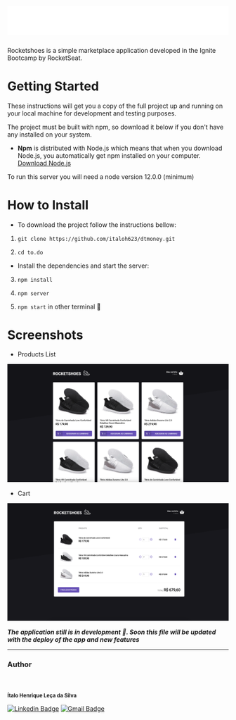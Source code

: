 <h1 align="center">

<img src="https://raw.githubusercontent.com/italoh623/rocketshoes/master/src/assets/images/logo.svg" alt="rocketshoes" />

</h1>

Rocketshoes is a simple marketplace application developed in the Ignite Bootcamp by RocketSeat.


# Getting Started 

These instructions will get you a copy of the full project up and running on your local machine for development and testing purposes.

The project must be built with npm, so download it below if you don't have any installed on your system.

* **Npm** is distributed with Node.js which means that when you download Node.js, you automatically get npm installed on your computer. [Download Node.js](https://nodejs.org/en/download/)

To run this server you will need a node version 12.0.0 (minimum) 

# How to Install

* To download the project follow the instructions bellow:


1. `git clone https://github.com/italoh623/dtmoney.git`

2. `cd to.do`

* Install the dependencies and start the server:

3. `npm install`

4. `npm server`

5. `npm start` in other terminal 🥳

# Screenshots 

* Products List

![](https://raw.githubusercontent.com/italoh623/rocketshoes/master/screenshots/products_list.png)

* Cart

![](https://raw.githubusercontent.com/italoh623/rocketshoes/master/screenshots/cart.png)

***The application still is in development 🚧. Soon this file will be updated with the deploy of the app and new features***

---
### Author



<img style="border-radius: 50%;" src="https://github.com/italoh623.png" width="80px;" alt="" />


<sub><b>Ítalo Henrique Leça da Silva</b></sub>

[![Linkedin Badge](https://img.shields.io/badge/-@italo-blue?style=flat-square&logo=Linkedin&logoColor=white&link=https://www.linkedin.com/in/gitirana/)](https://www.linkedin.com/in/italo-leca/) [![Gmail Badge](https://img.shields.io/badge/-italohenrique014@gmail.com-c14438?style=flat-square&logo=Gmail&logoColor=white&link=mailto:italohenrique014@gmail.com)](mailto:italohenrique014@gmail.com)
